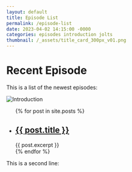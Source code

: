 ```yaml
---
layout: default
title: Episode List
permalink: /episode-list
date: 2023-04-02 14:15:00 -0000
categories: episodes introduction jolts
thumbnail: /_assets/title_card_300px_v01.png
---
```


<h1>Recent Episode</h1>

This is a list of the newest episodes: 

![Introduction]("/_podcasts/230314-112657-Ep00-00.mp3?raw=true")

<ul>
  {% for post in site.posts %}
    <li>
      <h2><a href="{{ post.url }}">{{ post.title }}</a></h2>
      {{ post.excerpt }}
    </li>
  {% endfor %}
</ul>

This is a second line:
